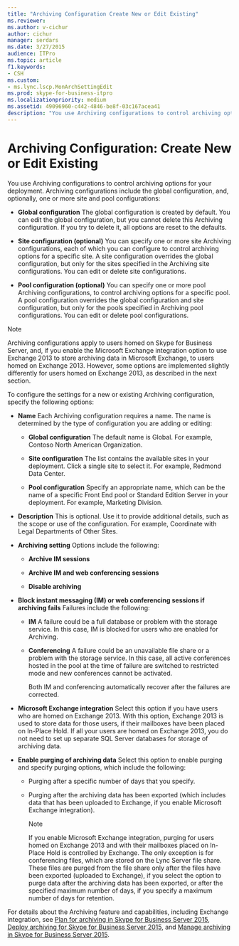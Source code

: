 ```yaml
---
title: "Archiving Configuration Create New or Edit Existing"
ms.reviewer: 
ms.author: v-cichur
author: cichur
manager: serdars
ms.date: 3/27/2015
audience: ITPro
ms.topic: article
f1.keywords:
- CSH
ms.custom:
- ms.lync.lscp.MonArchSettingEdit
ms.prod: skype-for-business-itpro
ms.localizationpriority: medium
ms.assetid: 49096960-c442-4846-be8f-03c167acea41
description: "You use Archiving configurations to control archiving options for your deployment. Archiving configurations include the global configuration, and, optionally, one or more site and pool configurations:"
---
```


# Archiving Configuration: Create New or Edit Existing
 
You use Archiving configurations to control archiving options for your deployment. Archiving configurations include the global configuration, and, optionally, one or more site and pool configurations:
  
- **Global configuration** The global configuration is created by default. You can edit the global configuration, but you cannot delete this Archiving configuration. If you try to delete it, all options are reset to the defaults.
    
- **Site configuration (optional)** You can specify one or more site Archiving configurations, each of which you can configure to control archiving options for a specific site. A site configuration overrides the global configuration, but only for the sites specified in the Archiving site configurations. You can edit or delete site configurations.
    
- **Pool configuration (optional)** You can specify one or more pool Archiving configurations, to control archiving options for a specific pool. A pool configuration overrides the global configuration and site configuration, but only for the pools specified in Archiving pool configurations. You can edit or delete pool configurations.
    
> [!NOTE]
> Archiving configurations apply to users homed on Skype for Business Server, and, if you enable the Microsoft Exchange integration option to use Exchange 2013 to store archiving data in Microsoft Exchange, to users homed on Exchange 2013. However, some options are implemented slightly differently for users homed on Exchange 2013, as described in the next section. 
  
To configure the settings for a new or existing Archiving configuration, specify the following options:
- **Name** Each Archiving configuration requires a name. The name is determined by the type of configuration you are adding or editing:
    
  - **Global configuration** The default name is Global. For example, Contoso North American Organization.
    
  - **Site configuration** The list contains the available sites in your deployment. Click a single site to select it. For example, Redmond Data Center.
    
  - **Pool configuration** Specify an appropriate name, which can be the name of a specific Front End pool or Standard Edition Server in your deployment. For example, Marketing Division.
    
- **Description** This is optional. Use it to provide additional details, such as the scope or use of the configuration. For example, Coordinate with Legal Departments of Other Sites.
    
- **Archiving setting** Options include the following:
    
  - **Archive IM sessions**
    
  - **Archive IM and web conferencing sessions**
    
  - **Disable archiving**
    
- **Block instant messaging (IM) or web conferencing sessions if archiving fails** Failures include the following:
    
  - **IM** A failure could be a full database or problem with the storage service. In this case, IM is blocked for users who are enabled for Archiving.
    
  - **Conferencing** A failure could be an unavailable file share or a problem with the storage service. In this case, all active conferences hosted in the pool at the time of failure are switched to restricted mode and new conferences cannot be activated.
    
    Both IM and conferencing automatically recover after the failures are corrected.
    
- **Microsoft Exchange integration** Select this option if you have users who are homed on Exchange 2013. With this option, Exchange 2013 is used to store data for those users, if their mailboxes have been placed on In-Place Hold. If all your users are homed on Exchange 2013, you do not need to set up separate SQL Server databases for storage of archiving data.
    
- **Enable purging of archiving data** Select this option to enable purging and specify purging options, which include the following:
    
  - Purging after a specific number of days that you specify.
    
  - Purging after the archiving data has been exported (which includes data that has been uploaded to Exchange, if you enable Microsoft Exchange integration).
    
    > [!NOTE]
    > If you enable Microsoft Exchange integration, purging for users homed on Exchange 2013 and with their mailboxes placed on In-Place Hold is controlled by Exchange. The only exception is for conferencing files, which are stored on the Lync Server file share. These files are purged from the file share only after the files have been exported (uploaded to Exchange), if you select the option to purge data after the archiving data has been exported, or after the specified maximum number of days, if you specify a maximum number of days for retention. 
  
For details about the Archiving feature and capabilities, including Exchange integration, see [Plan for archiving in Skype for Business Server 2015](../../plan-your-deployment/archiving/archiving.md), [Deploy archiving for Skype for Business Server 2015](../../deploy/deploy-archiving/deploy-archiving.md), and [Manage archiving in Skype for Business Server 2015](../../manage/archiving/archiving.md).


